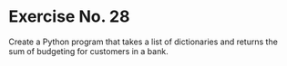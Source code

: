 # Exercise No. 28

Create a Python program that takes a list of dictionaries and returns the sum of budgeting for customers in a bank.